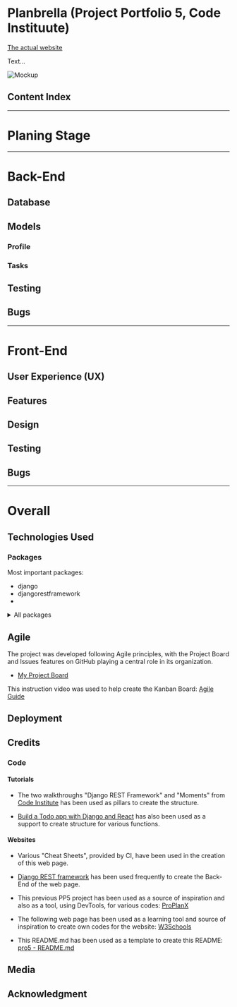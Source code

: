 # Planbrella (Project Portfolio 5, Code Instituute)

[The actual website](https://)

Text...

![Mockup]()

## Content Index

---

# Planing Stage

---

# Back-End

## Database

## Models

### Profile

### Tasks

## Testing

## Bugs

---

# Front-End

## User Experience (UX)

## Features

## Design

## Testing

## Bugs

---

# Overall

## Technologies Used

### Packages

Most important packages:

- django
- djangorestframework
- 

<details>
<summary>All packages</summary>
<img src="">
</details>

## Agile

The project was developed following Agile principles, with the Project Board and Issues features on GitHub playing a central role in its organization.

- [My Project Board](https://github.com/users/merin86/projects/7)

This instruction video was used to help create the Kanban Board: [Agile Guide](https://www.youtube.com/watch?v=U_dMihBgUNY)

## Deployment

## Credits

### Code

#### Tutorials

- The two walkthroughs "Django REST Framework" and "Moments" from [Code Institute](https://codeinstitute.net/) has been used as pillars to create the structure.

- [Build a Todo app with Django and React](https://www.youtube.com/watch?v=sBjbty691eI&list=PLXuTq6OsqZjbCSfiLNb2f1FOs8viArjWy) has also been used as a support to create structure for various functions.

#### Websites

- Various "Cheat Sheets", provided by CI, have been used in the creation of this web page.

- [Django REST framework](https://www.django-rest-framework.org/) has been used frequently to create the Back-End of the web page.

- This previous PP5 project has been used as a source of inspiration and also as a tool, using DevTools, for various codes: [ProPlanX](https://project-5-proplanx-536622b745e3.herokuapp.com/)

- The following web page has been used as a learning tool and source of inspiration to create own codes for the website: [W3Schools](https://www.w3schools.com/)

- This README.md has been used as a template to create this README: [pro5 - README.md](https://github.com/gStarhigh/pro5/blob/main/README.md)

## Media

## Acknowledgment